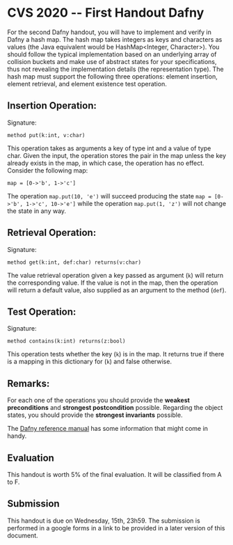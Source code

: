 # CVS 2020 -- First Handout Dafny

For the second Dafny handout, you will have to implement and verify in Dafny a hash map. The hash map takes integers as keys and characters as values (the Java equivalent would be HashMap<Integer, Character>). You should follow the typical implementation based on an underlying array of collision buckets and make use of abstract states for your specifications, thus not revealing the implementation details (the representation type). The hash map must support the following three operations: element insertion, element retrieval, and element existence test operation.

## Insertion Operation: 
Signature:
```
method put(k:int, v:char)
```

This operation takes as arguments a key of type int and a value of type char. Given the input, the operation stores the pair in the map unless the key already exists in the map, in which case, the operation has no effect. Consider the following map:

```map = [0->'b', 1->'c']```

The operation `map.put(10, 'e')` will succeed producing the state `map = [0->'b', 1->'c', 10->'e']` while the operation `map.put(1, 'z')` will not change the state in any way.

## Retrieval Operation: 
Signature:
```
method get(k:int, def:char) returns(v:char)
```

The value retrieval operation given a key passed as argument (```k```) will return the corresponding value. If the value is not in the map, then the operation will return a default value, also supplied as an argument to the method (```def```).

## Test Operation: 
Signature:
```
method contains(k:int) returns(z:bool)
```
This operation tests whether the key (```k```) is in the map. It returns true if there is a mapping in this dictionary for (```k```) and false otherwise.


## Remarks:

For each one of the operations you should provide the **weakest preconditions** and **strongest postcondition** possible. Regarding the object states, you should provide the **strongest invariants** possible.

The [Dafny reference manual](http://homepage.cs.uiowa.edu/~tinelli/classes/181/Papers/dafny-reference.pdf) has some information that might come in handy.


## Evaluation

This handout is worth 5% of the final evaluation. It will be classified from A to F. 

## Submission 

This handout is due on Wednesday, 15th, 23h59. The submission is performed in a google forms in a link to be provided in a later version of this document.
